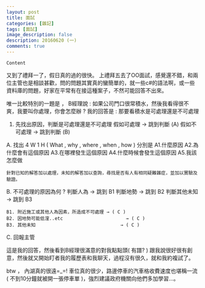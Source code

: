 ```yaml
---
layout: post
title: 面試
categories: [雜記]
tags: [面試]
image_description: false
description: 20160620 (一)
comments: true
---
```


 `Content`
 
 又到了禮拜一了，假日真的過的很快。 上禮拜五去了OO面試，感覺還不錯，和兩位主管也是相談甚歡，問的問題其實真的蠻簡單的，就一些c#的語法啊，或一些資料庫的問題，好家在平常有在接這種案子，不然可能回答不出來。
 
 
 唯一比較特別的一題是 ， 
 B經理說    : 如果公司門口很常積水，然後我看得很不爽，我要叫你處理，你會怎麼辦 ?
 我的回答是 : 那要看積水是可處理還是不可處理 
 
 
 1. 先找出原因，判斷是可處理還是不可處理 
    假如可處理   → 跳到判斷 (A)
    假如不可處理 → 跳到判斷 (B)
   
   
 A. 找出 4 W 1 H ( What , why , where , when , how )
    分別是
	A1.什麼原因
	A2.為什麼會有這個原因
	A3.在哪裡發生這個原因
	A4.什麼時候會發生這個原因
	A5.我該怎麼做
	
	針對已知的解答加以處理，未知的解答加以查詢，尋找是否有人有相同疑難雜症，並加以實驗及驗證。
	
	
B.  不可處理的原因為何 ?
    判斷人為 		→ 跳到 B1
    判斷地勢 		→ 跳到 B2
	判斷其他未知	→ 跳到 B3
	
	
	B1. 附近施工或其他人為因素，所造成不可處理 → ( C )
	B2. 因地勢可能低漥..etc					   → ( C )
	B3. 其他未知							   → ( C )
	
	
C.  回報主管



這是我的回答，然後看到B經理很滿意的對我點點頭( 有譜? ) 跟我說很好很有創意，然後就又開始盯者我的履歷表和我聊天，過程沒有很久，就和我約複試了。



btw ， 內湖真的很遠=_=! 車位真的很少，路邊停車的汽車格收費速度也堪稱一流 ( 不到10分鐘就被開一張停車單 )，強烈建議政府機關向他們多加學習...。
 